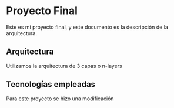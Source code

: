 # Proyecto Final 
Este es mi proyecto final, y este documento es la descripción de la arquitectura. 
## Arquitectura
Utilizamos la arquitectura de 3 capas o n-layers

## Tecnologías empleadas 
Para este proyecto se hizo una modificación 